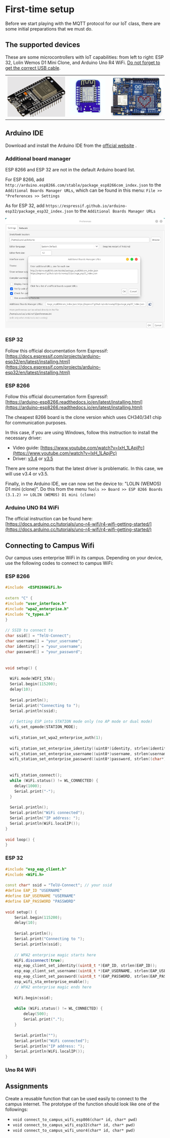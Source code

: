 # First-time setup
Before we start playing with the MQTT protocol for our IoT class, there are some initial preparations that we must do.
## The supported devices

These are some microcontrollers with IoT capabilities: from left to right: ESP 32, Lolin Wemos D1 Mini Clone, and Arduino Uno R4 WiFi. 
<u>Do not forget to get the correct USB cable</u>.

|                                                                 |                                                                                    |                                                                              |
| --------------------------------------------------------------- | ---------------------------------------------------------------------------------- | ---------------------------------------------------------------------------- |
| ![ESP 32\|240](attachments/Pasted%20image%2020241002173452.png) | ![Lolin Wemos D1 Mini Clone\|150](attachments/Pasted%20image%2020241002173115.png) | ![Arduono Uno R4 WiFi\|210](attachments/Pasted%20image%2020241001140659.png) |

## Arduino IDE
Download and install the Arduino IDE from the [official website](https://www.arduino.cc/en/software) .
### Additional board manager

ESP 8266 and ESP 32 are not in the default Arduino board list.

For ESP 8266, add `http://arduino.esp8266.com/stable/package_esp8266com_index.json` to the `Additional Boards Manager URLs`, which can be found in this menu: `File >> "Preferences >> Settings`

As for ESP 32, add `https://espressif.github.io/arduino-esp32/package_esp32_index.json` to the `Additional Boards Manager URLs`

![|650](attachments/Pasted%20image%2020241001145040.png)
### ESP 32

Follow this official documentation form Espressif:  
[https://docs.espressif.com/projects/arduino-esp32/en/latest/installing.html](https://docs.espressif.com/projects/arduino-esp32/en/latest/installing.html)
### ESP 8266

Follow this official documentation form Espressif:  
[https://arduino-esp8266.readthedocs.io/en/latest/installing.html](https://arduino-esp8266.readthedocs.io/en/latest/installing.html)

The cheapest 8266 board is the clone version which uses CH340/341 chip for communication purposes.

In this case, if you are using Windows, follow this instruction to install the necessary driver:  
- Video guide: [https://www.youtube.com/watch?v=IxH_1LApjPc](https://www.youtube.com/watch?v=IxH_1LApjPc)  
- Driver:  [v3.4](attachments/CH341SER_WIN_3.4.zip) or [v3.5](attachments/CH341SER_WIN_3.5.zip)

There are some reports that the latest driver is problematic. In this case, we will use v3.4 or v3.5. 

Finally, in the Arduino IDE, we can now set the device to: "LOLIN (WEMOS) D1 mini (clone)". Do this from the menu `Tools >> Board >> ESP 8266 Boards (3.1.2) >> LOLIN (WEMOS) D1 mini (clone)`

### Arduino UNO R4 WiFi

The official  instruction can be found here:  
[https://docs.arduino.cc/tutorials/uno-r4-wifi/r4-wifi-getting-started/](https://docs.arduino.cc/tutorials/uno-r4-wifi/r4-wifi-getting-started/)
## Connecting to Campus Wifi

Our campus uses enterprise WiFi in its campus.  Depending on your device, use the following codes to connect to campus WiFi:
### ESP 8266
```cpp
#include  <ESP8266WiFi.h>

extern "C" {
#include "user_interface.h"
#include "wpa2_enterprise.h"
#include "c_types.h"
}

// SSID to connect to
char ssid[] = "TelU-Connect";
char username[] = "your_username";
char identity[] = "your_username";
char password[] = "your_password";


void setup() {

  WiFi.mode(WIFI_STA);
  Serial.begin(115200);
  delay(10);
  
  Serial.println();
  Serial.print("Connecting to ");
  Serial.println(ssid);

  // Setting ESP into STATION mode only (no AP mode or dual mode)
  wifi_set_opmode(STATION_MODE);  
  
  wifi_station_set_wpa2_enterprise_auth(1);
  
  wifi_station_set_enterprise_identity((uint8*)identity, strlen(identity));
  wifi_station_set_enterprise_username((uint8*)username, strlen(username));
  wifi_station_set_enterprise_password((uint8*)password, strlen((char*)password));

  
  wifi_station_connect();
  while (WiFi.status() != WL_CONNECTED) {
    delay(1000);
    Serial.print("-");
  }

  Serial.println();
  Serial.println("WiFi connected");
  Serial.println("IP address: ");
  Serial.println(WiFi.localIP());
}

void loop() {
}
```
### ESP 32

```cpp
#include "esp_eap_client.h"
#include <WiFi.h>

const char* ssid = "TelU-Connect"; // your ssid
#define EAP_ID "USERNAME"
#define EAP_USERNAME "USERNAME"
#define EAP_PASSWORD "PASSWORD"

void setup() {
    Serial.begin(115200);
    delay(10);

    Serial.println();
    Serial.print("Connecting to ");
    Serial.println(ssid);
    
    // WPA2 enterprise magic starts here
    WiFi.disconnect(true);      
    esp_eap_client_set_identity((uint8_t *)EAP_ID, strlen(EAP_ID));
    esp_eap_client_set_username((uint8_t *)EAP_USERNAME, strlen(EAP_USERNAME));
    esp_eap_client_set_password((uint8_t *)EAP_PASSWORD, strlen(EAP_PASSWORD));
    esp_wifi_sta_enterprise_enable();
    // WPA2 enterprise magic ends here

    WiFi.begin(ssid);

    while (WiFi.status() != WL_CONNECTED) {
        delay(500);
        Serial.print(".");
    }

    Serial.println("");
    Serial.println("WiFi connected");
    Serial.println("IP address: ");
    Serial.println(WiFi.localIP());
}
```

### Uno R4 WiFi
## Assignments
Create a reusable function that can be used easily to connect to the campus internet. The prototype of the function should look like one of the followings:  
- `void connect_to_campus_wifi_esp866(char* id, char* pwd)`  
- `void connect_to_campus_wifi_esp32(char* id, char* pwd)`  
- `void connect_to_campus_wifi_unor4(char* id, char* pwd)`  